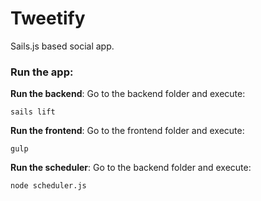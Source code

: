 Tweetify
===================
Sails.js based social app.

### Run the app: 
**Run the backend**: Go to the backend folder and execute:
```
sails lift
```
**Run the frontend**: Go to the frontend folder and execute:
```
gulp
```
**Run the scheduler**: Go to the backend folder and execute:
```
node scheduler.js
```
 

